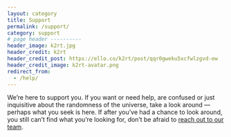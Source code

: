 ```yaml
---
layout: category
title: Support
permalink: /support/
category: support
# page header ----------
header_image: k2rt.jpg
header_credit: k2rt
header_credit_post: https://ello.co/k2rt/post/qqr0gweku5xcfwlzgvd-ew
header_credit_image: k2rt-avatar.png
redirect_from:
  - /help/
---
```


We’re here to support you. If you want or need help, are confused or just inquisitive about the randomness of the universe, take a look around — perhaps what you seek is here. If after you’ve had a chance to look around, you still can’t find what you’re looking for, don’t be afraid to [reach out to our team](/wtf/contact/).
